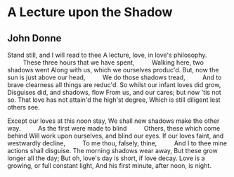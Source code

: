 # A Lecture upon the Shadow
## John Donne
Stand still, and I will read to thee
A lecture, love, in love's philosophy.
         These three hours that we have spent,
         Walking here, two shadows went
Along with us, which we ourselves produc'd.
But, now the sun is just above our head,
         We do those shadows tread,
         And to brave clearness all things are reduc'd.
So whilst our infant loves did grow,
Disguises did, and shadows, flow
From us, and our cares; but now 'tis not so.
That love has not attain'd the high'st degree,
Which is still diligent lest others see.

Except our loves at this noon stay,
We shall new shadows make the other way.
         As the first were made to blind
         Others, these which come behind
Will work upon ourselves, and blind our eyes.
If our loves faint, and westwardly decline,
         To me thou, falsely, thine,
         And I to thee mine actions shall disguise.
The morning shadows wear away,
But these grow longer all the day;
But oh, love's day is short, if love decay.
Love is a growing, or full constant light,
And his first minute, after noon, is night.